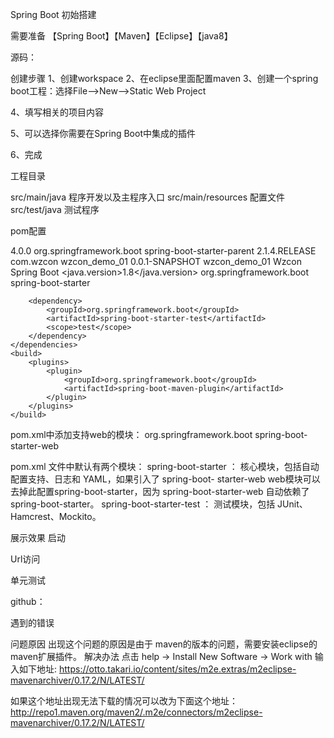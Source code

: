Spring Boot  初始搭建

需要准备
【Spring Boot】【Maven】【Eclipse】【java8】

源码：


创建步骤
1、创建workspace
2、在eclipse里面配置maven
3、创建一个spring boot工程：选择File-->New-->Static Web Project

4、填写相关的项目内容

5、可以选择你需要在Spring Boot中集成的插件

6、完成

工程目录

src/main/java 程序开发以及主程序入口
src/main/resources 配置文件
src/test/java 测试程序

pom配置
<?xml version="1.0" encoding="UTF-8"?>
<project xmlns="http://maven.apache.org/POM/4.0.0" xmlns:xsi="http://www.w3.org/2001/XMLSchema-instance"
	xsi:schemaLocation="http://maven.apache.org/POM/4.0.0 http://maven.apache.org/xsd/maven-4.0.0.xsd">
	<modelVersion>4.0.0</modelVersion>
	<parent>
		<groupId>org.springframework.boot</groupId>
		<artifactId>spring-boot-starter-parent</artifactId>
		<version>2.1.4.RELEASE</version>
		<relativePath/> <!-- lookup parent from repository -->
	</parent>
	<groupId>com.wzcon</groupId>
	<artifactId>wzcon_demo_01</artifactId>
	<version>0.0.1-SNAPSHOT</version>
	<name>wzcon_demo_01</name>
	<description>Wzcon Spring Boot</description>
	<properties>
		<java.version>1.8</java.version>
	</properties>
	<dependencies>
		<dependency>
			<groupId>org.springframework.boot</groupId>
			<artifactId>spring-boot-starter</artifactId>
		</dependency>
  
		<dependency>
			<groupId>org.springframework.boot</groupId>
			<artifactId>spring-boot-starter-test</artifactId>
			<scope>test</scope>
		</dependency>
	</dependencies>
	<build>
		<plugins>
			<plugin>
				<groupId>org.springframework.boot</groupId>
				<artifactId>spring-boot-maven-plugin</artifactId>
			</plugin>
		</plugins>
	</build>
</project>



pom.xml中添加支持web的模块：
<dependency>
     <groupId>org.springframework.boot</groupId>
     <artifactId>spring-boot-starter-web</artifactId>
</dependency>

pom.xml 文件中默认有两个模块：
spring-boot-starter ：
核心模块，包括自动配置支持、日志和 YAML，如果引入了 spring-boot-	starter-web 
web模块可以去掉此配置spring-boot-starter，因为 spring-boot-starter-web 自动依赖了 spring-boot-starter。
spring-boot-starter-test ：
测试模块，包括 JUnit、Hamcrest、Mockito。

展示效果
启动


Url访问

单元测试


github：

遇到的错误

问题原因
出现这个问题的原因是由于 maven的版本的问题，需要安装eclipse的maven扩展插件。
解决办法
点击 help -> Install New Software -> Work with 输入如下地址:
https://otto.takari.io/content/sites/m2e.extras/m2eclipse-mavenarchiver/0.17.2/N/LATEST/ 

如果这个地址出现无法下载的情况可以改为下面这个地址：
http://repo1.maven.org/maven2/.m2e/connectors/m2eclipse-mavenarchiver/0.17.2/N/LATEST/

